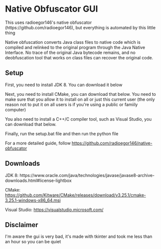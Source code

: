 <h1>Native Obfuscator GUI</h1>
<p>This uses radioegor146's native obfuscator (https://github.com/radioegor146), but everything is automated by this little thing</p>

<p>Native obfuscation converts Java class files to native code which is compiled and relinked to the original program through the Java Native Interface. No trace of the original Java bytecode remains, and no deobfuscation tool that works on class files can recover the original code.</p>

<h2>Setup</h2>
<p>First, you need to install JDK 8. You can download it below</p>

<p>Next, you need to install CMake, you can download that below.
You need to make sure that you allow it to install on all or just this current user (the only reason not to put it on all users is if you're using a public or famiily computer)</p>

<p>You also need to install a C++/C compiler tool, such as Visual Studio, you can download that below.

<p>Finally, run the setup.bat file and then run the python file</p>

For a more detailed guide, follow https://github.com/radioegor146/native-obfuscator 

<h2>Downloads</h2>
JDK 8: https://www.oracle.com/java/technologies/javase/javase8-archive-downloads.html#license-lightbox

CMake: https://github.com/Kitware/CMake/releases/download/v3.25.1/cmake-3.25.1-windows-x86_64.msi

Visual Studio: https://visualstudio.microsoft.com/

<h2>Disclaimer</h2>
I'm aware the gui is very bad, it's made with tkinter and took me less than an hour so you can be quiet
